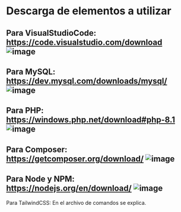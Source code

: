 # Descarga de elementos a utilizar

Para VisualStudioCode:
https://code.visualstudio.com/download
![image](https://user-images.githubusercontent.com/85766666/189496026-9c2bf193-5709-4ae9-b11c-60e33dc46100.png)
----------------------------------------------------------------------------------------------------------------------------------

Para MySQL:
https://dev.mysql.com/downloads/mysql/
![image](https://user-images.githubusercontent.com/85766666/189496047-1bae6868-286b-4d9c-b761-9d311f7fb875.png)
----------------------------------------------------------------------------------------------------------------------------------

Para PHP:
https://windows.php.net/download#php-8.1
![image](https://user-images.githubusercontent.com/85766666/189496090-2449f971-bbbd-4f0e-b7fd-62e6deea94a2.png)
----------------------------------------------------------------------------------------------------------------------------------

Para Composer:
https://getcomposer.org/download/
![image](https://user-images.githubusercontent.com/85766666/189496100-603d1561-628f-4552-be4d-2e71052e21b4.png)
----------------------------------------------------------------------------------------------------------------------------------

Para Node y NPM:
https://nodejs.org/en/download/
![image](https://user-images.githubusercontent.com/85766666/189496140-e063cf39-bc93-4ce0-a784-a3e93f020705.png)
----------------------------------------------------------------------------------------------------------------------------------

Para TailwindCSS:
En el archivo de comandos se explica.
